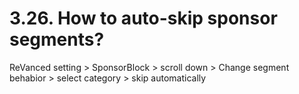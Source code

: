 # 3.26. How to auto-skip sponsor segments?

ReVanced setting > SponsorBlock > scroll down > Change segment behabior > select category > skip automatically

